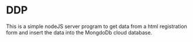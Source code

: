 # DDP

This is a simple nodeJS server program to get data from a html registration form and insert the data into the MongdoDb cloud database.
